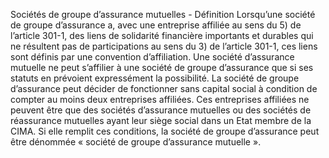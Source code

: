 Sociétés de groupe d’assurance mutuelles - Définition
Lorsqu’une société de groupe d’assurance a, avec une entreprise affiliée au sens du 5) de l’article 301-1, des liens de solidarité financière importants et durables qui ne résultent pas de participations au sens du 3) de l’article 301-1, ces liens sont définis par une convention d’affiliation.
Une société d’assurance mutuelle ne peut s’affilier à une société de groupe d’assurance que si ses statuts en prévoient expressément la possibilité.
La société de groupe d’assurance peut décider de fonctionner sans capital social à condition de compter au moins deux entreprises affiliées. Ces entreprises affiliées ne peuvent être que des sociétés d’assurance mutuelles ou des sociétés de réassurance mutuelles ayant leur siège social dans un Etat membre de la CIMA. Si elle remplit ces conditions, la société de groupe d’assurance peut être dénommée « société de groupe d’assurance mutuelle ».